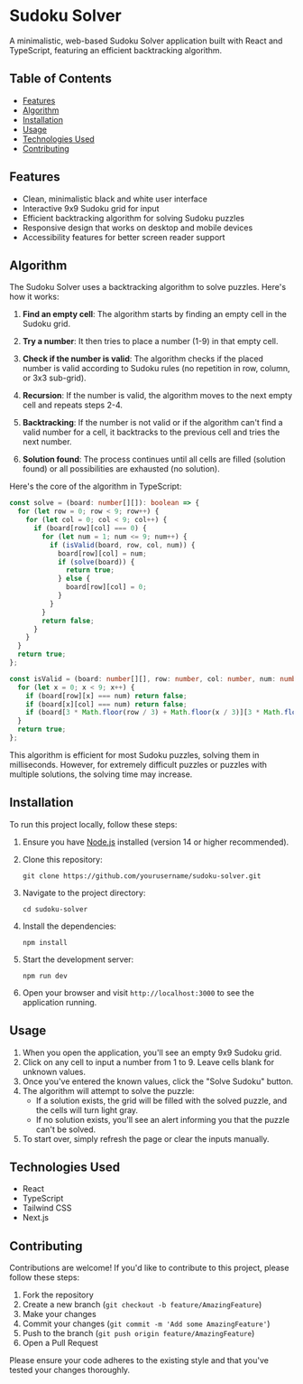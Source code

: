 # Sudoku Solver

A minimalistic, web-based Sudoku Solver application built with React and TypeScript, featuring an efficient backtracking algorithm.

## Table of Contents

- [Features](#features)
- [Algorithm](#algorithm)
- [Installation](#installation)
- [Usage](#usage)
- [Technologies Used](#technologies-used)
- [Contributing](#contributing)

## Features

- Clean, minimalistic black and white user interface
- Interactive 9x9 Sudoku grid for input
- Efficient backtracking algorithm for solving Sudoku puzzles
- Responsive design that works on desktop and mobile devices
- Accessibility features for better screen reader support

## Algorithm

The Sudoku Solver uses a backtracking algorithm to solve puzzles. Here's how it works:

1. **Find an empty cell**: The algorithm starts by finding an empty cell in the Sudoku grid.

2. **Try a number**: It then tries to place a number (1-9) in that empty cell.

3. **Check if the number is valid**: The algorithm checks if the placed number is valid according to Sudoku rules (no repetition in row, column, or 3x3 sub-grid).

4. **Recursion**: If the number is valid, the algorithm moves to the next empty cell and repeats steps 2-4.

5. **Backtracking**: If the number is not valid or if the algorithm can't find a valid number for a cell, it backtracks to the previous cell and tries the next number.

6. **Solution found**: The process continues until all cells are filled (solution found) or all possibilities are exhausted (no solution).

Here's the core of the algorithm in TypeScript:

```typescript
const solve = (board: number[][]): boolean => {
  for (let row = 0; row < 9; row++) {
    for (let col = 0; col < 9; col++) {
      if (board[row][col] === 0) {
        for (let num = 1; num <= 9; num++) {
          if (isValid(board, row, col, num)) {
            board[row][col] = num;
            if (solve(board)) {
              return true;
            } else {
              board[row][col] = 0;
            }
          }
        }
        return false;
      }
    }
  }
  return true;
};

const isValid = (board: number[][], row: number, col: number, num: number): boolean => {
  for (let x = 0; x < 9; x++) {
    if (board[row][x] === num) return false;
    if (board[x][col] === num) return false;
    if (board[3 * Math.floor(row / 3) + Math.floor(x / 3)][3 * Math.floor(col / 3) + x % 3] === num) return false;
  }
  return true;
};
```

This algorithm is efficient for most Sudoku puzzles, solving them in milliseconds. However, for extremely difficult puzzles or puzzles with multiple solutions, the solving time may increase.

## Installation

To run this project locally, follow these steps:

1. Ensure you have [Node.js](https://nodejs.org/) installed (version 14 or higher recommended).

2. Clone this repository:
   ```
   git clone https://github.com/yourusername/sudoku-solver.git
   ```

3. Navigate to the project directory:
   ```
   cd sudoku-solver
   ```

4. Install the dependencies:
   ```
   npm install
   ```

5. Start the development server:
   ```
   npm run dev
   ```

6. Open your browser and visit `http://localhost:3000` to see the application running.

## Usage

1. When you open the application, you'll see an empty 9x9 Sudoku grid.
2. Click on any cell to input a number from 1 to 9. Leave cells blank for unknown values.
3. Once you've entered the known values, click the "Solve Sudoku" button.
4. The algorithm will attempt to solve the puzzle:
   - If a solution exists, the grid will be filled with the solved puzzle, and the cells will turn light gray.
   - If no solution exists, you'll see an alert informing you that the puzzle can't be solved.
5. To start over, simply refresh the page or clear the inputs manually.

## Technologies Used

- React
- TypeScript
- Tailwind CSS
- Next.js

## Contributing

Contributions are welcome! If you'd like to contribute to this project, please follow these steps:

1. Fork the repository
2. Create a new branch (`git checkout -b feature/AmazingFeature`)
3. Make your changes
4. Commit your changes (`git commit -m 'Add some AmazingFeature'`)
5. Push to the branch (`git push origin feature/AmazingFeature`)
6. Open a Pull Request

Please ensure your code adheres to the existing style and that you've tested your changes thoroughly.

